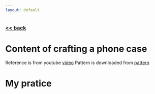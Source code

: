 ```yaml
---
layout: default
---
```

###  [<< back](./index.md)
# Content of crafting a phone case
Reference is from youtube [video](https://www.youtube.com/watch?v=at0C80Ev_Zg)
Pattern is downloaded from [pattern](https://drive.google.com/file/d/17rX_RVHR9WhNsvxSOOQuS-HCJmmaQ3a3/view)

# My pratice 
